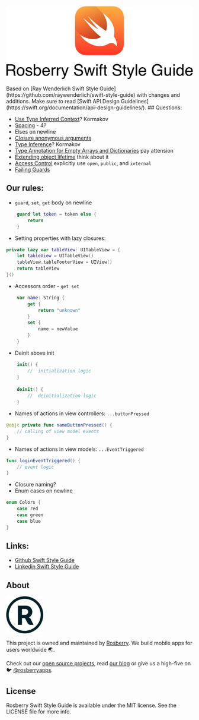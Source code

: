 <p align="center">
	<img src=".github/swift-style-guide-logo.png" alt="Rosberry Swift Style Guide" />
</p>
Based on [Ray Wenderlich Swift Style Guide](https://github.com/raywenderlich/swift-style-guide) with changes and additions. Make sure to read [Swift API Design Guidelines](https://swift.org/documentation/api-design-guidelines/).
## Questions:

- [Use Type Inferred Context](https://github.com/raywenderlich/swift-style-guide#use-type-inferred-context)? Kormakov
- [Spacing](https://github.com/raywenderlich/swift-style-guide#spacing) - 4?
- Elses on newline
- [Closure  anonymous arguments](https://github.com/raywenderlich/swift-style-guide#closure-expressions)
- [Type Inference](https://github.com/raywenderlich/swift-style-guide#type-inference)? Kormakov
- [Type Annotation for Empty Arrays and Dictionaries](https://github.com/raywenderlich/swift-style-guide#type-annotation-for-empty-arrays-and-dictionaries) pay attension
- [Extending object lifetime](https://github.com/raywenderlich/swift-style-guide#extending-object-lifetime) think about it
- [Access Control](https://github.com/raywenderlich/swift-style-guide#access-control)  explicitly use `open`, `public`, and `internal`
- [Failing Guards](https://github.com/raywenderlich/swift-style-guide#failing-guards)

## Our rules:
- `guard`, `set`, `get` body on newline

```swift
	guard let token = token else {
		return
	}
```
- Setting properties with lazy closures:

```swift
private lazy var tableView: UITableView = {
    let tableView = UITableView()
    tableView.tableFooterView = UIView()
    return tableView
}()
```
- Accessors order - `get set`

```swift
	var name: String {
        get {
            return "unknown"
        }
        set {
        	name = newValue
        }
    }
```
- Deinit above init

```swift
	init() {
		//	initialization logic
	}
	
	deinit() {
		//	deinitialization logic
	}
```
- Names of actions in view controllers: `...buttonPressed`

```swift
@objc private func nameButtonPressed() {
    // calling of view model events
}
```
- Names of actions in view models: `...EventTriggered`
 
```swift
func loginEventTriggered() {
    // event logic
}
```
- Closure naming?
- Enum cases on newline
 
```swift
enum Colors {
	case red
	case green
	case blue
}
```

## Links:
- [Github Swift Style Guide](https://github.com/github/swift-style-guide)
- [Linkedin Swift Style Guide](https://github.com/linkedin/swift-style-guide)

## About

<img src="https://github.com/rosberry/Foundation/blob/master/Assets/full_logo.png?raw=true" height="100" />

This project is owned and maintained by [Rosberry](http://rosberry.com). We build mobile apps for users worldwide 🌏.

Check out our [open source projects](https://github.com/rosberry), read [our blog](https://medium.com/@Rosberry) or give us a high-five on 🐦 [@rosberryapps](http://twitter.com/RosberryApps).

## License

Rosberry Swift Style Guide is available under the MIT license. See the LICENSE file for more info.